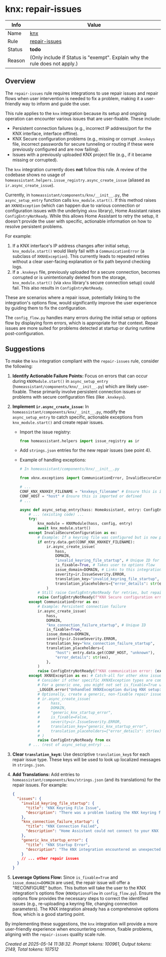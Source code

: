 # knx: repair-issues

| Info   | Value                                                                    |
|--------|--------------------------------------------------------------------------|
| Name   | [knx](https://www.home-assistant.io/integrations/knx/) |
| Rule   | [repair-issues](https://developers.home-assistant.io/docs/core/integration-quality-scale/rules/repair-issues)                                                     |
| Status | **todo**                                       |
| Reason | (Only include if Status is "exempt". Explain why the rule does not apply.) |

## Overview

The `repair-issues` rule requires integrations to use repair issues and repair flows when user intervention is needed to fix a problem, making it a user-friendly way to inform and guide the user.

This rule applies to the `knx` integration because its setup and ongoing operation can encounter various issues that are user-fixable. These include:
*   Persistent connection failures (e.g., incorrect IP address/port for the KNX interface, interface offline).
*   KNX Secure configuration problems (e.g., missing or corrupt `.knxkeys` file, incorrect passwords for secure tunneling or routing if these were previously configured and are now failing).
*   Issues with a previously uploaded KNX project file (e.g., if it became missing or corrupted).

The `knx` integration currently does **not** follow this rule.
A review of the codebase shows no usage of `homeassistant.helpers.issue_registry.async_create_issue` (aliased as `ir.async_create_issue`).

Currently, in `homeassistant/components/knx/__init__.py`, the `async_setup_entry` function calls `knx_module.start()`. If this method raises an `XKNXException` (which can happen due to various connection or configuration issues with the underlying `xknx` library), Home Assistant raises `ConfigEntryNotReady`. While this allows Home Assistant to retry the setup, it doesn't provide the user with specific, actionable information on how to resolve persistent problems.

For example:
1.  If a KNX interface's IP address changes after initial setup, `knx_module.start()` would likely fail with a `CommunicationError` (a subclass of `XKNXException`). This currently leads to repeated retries without a clear user-facing explanation or fix path beyond checking logs.
2.  If a `.knxkeys` file, previously uploaded for a secure connection, becomes corrupted or is unintentionally deleted from the storage, `knx_module.start()` (via `xknx` library's secure connection setup) could fail. This also results in `ConfigEntryNotReady`.

These are scenarios where a repair issue, potentially linking to the integration's options flow, would significantly improve the user experience by guiding them to fix the configuration.

The `config_flow.py` handles many errors during the initial setup or options flow by displaying form errors, which is appropriate for that context. Repair issues are more suited for problems detected at startup or during runtime post-configuration.

## Suggestions

To make the `knx` integration compliant with the `repair-issues` rule, consider the following:

1.  **Identify Actionable Failure Points:**
    Focus on errors that can occur during `KNXModule.start()` in `async_setup_entry` (`homeassistant/components/knx/__init__.py`) which are likely user-fixable. These primarily involve persistent connection issues or problems with secure configuration files (like `.knxkeys`).

2.  **Implement `ir.async_create_issue`:**
    In `homeassistant/components/knx/__init__.py`, modify the `async_setup_entry` to catch specific, actionable exceptions from `knx_module.start()` and create repair issues.

    *   Import the issue registry:
        ```python
        from homeassistant.helpers import issue_registry as ir
        ```
    *   Add `strings.json` entries for the new repair issues (see point 4).

    *   Example of handling exceptions:
        ```python
        # In homeassistant/components/knx/__init__.py

        from xknx.exceptions import CommunicationError, InvalidSecureConfiguration # and other relevant XKNXException subclasses

        # ...
        CONF_KNX_KNXKEY_FILENAME = "knxkeys_filename" # Ensure this is imported or defined if used from const.py
        CONF_HOST = "host" # Ensure this is imported or defined
        # ...

        async def async_setup_entry(hass: HomeAssistant, entry: ConfigEntry) -> bool:
            # ... (existing code) ...
            try:
                knx_module = KNXModule(hass, config, entry)
                await knx_module.start()
            except InvalidSecureConfiguration as ex:
                # Example: If a keyring file was configured but is now problematic
                if entry.data.get(CONF_KNX_KNXKEY_FILENAME):
                    ir.async_create_issue(
                        hass,
                        DOMAIN,
                        "invalid_keyring_file_startup", # Unique ID for this issue
                        is_fixable=True, # Takes user to options flow
                        issue_domain=DOMAIN, # Links to this integration's config entry
                        severity=ir.IssueSeverity.ERROR,
                        translation_key="invalid_keyring_file_startup",
                        translation_placeholders={"error_details": str(ex)},
                    )
                # Still raise ConfigEntryNotReady for retries, but repair issue guides user
                raise ConfigEntryNotReady(f"KNX Secure configuration error: {ex}") from ex
            except CommunicationError as ex:
                # Example: Persistent connection failure
                ir.async_create_issue(
                    hass,
                    DOMAIN,
                    "knx_connection_failure_startup", # Unique ID
                    is_fixable=True,
                    issue_domain=DOMAIN,
                    severity=ir.IssueSeverity.ERROR,
                    translation_key="knx_connection_failure_startup",
                    translation_placeholders={
                        "host": entry.data.get(CONF_HOST, "unknown"),
                        "error_details": str(ex),
                    },
                )
                raise ConfigEntryNotReady(f"KNX communication error: {ex}") from ex
            except XKNXException as ex: # Catch-all for other xknx issues
                # Consider if other specific XKNXException types are common and user-fixable
                # For a generic one, you might not set is_fixable=True unless there's a clear path
                _LOGGER.error("Unhandled XKNXException during KNX setup: %s", ex)
                # Optionally, create a generic, non-fixable repair issue if appropriate
                # ir.async_create_issue(
                #     hass,
                #     DOMAIN,
                #     "generic_knx_startup_error",
                #     is_fixable=False,
                #     severity=ir.IssueSeverity.ERROR,
                #     translation_key="generic_knx_startup_error",
                #     translation_placeholders={"error_details": str(ex)},
                # )
                raise ConfigEntryNotReady from ex
            # ... (rest of async_setup_entry) ...
        ```

3.  **Clear `translation_key`s:**
    Use descriptive `translation_key`s for each repair issue type. These keys will be used to look up localized messages in `strings.json`.

4.  **Add Translations:**
    Add entries to `homeassistant/components/knx/strings.json` (and its translations) for the repair issues. For example:
    ```json
    {
      "issues": {
        "invalid_keyring_file_startup": {
          "title": "KNX Keyring File Issue",
          "description": "There was a problem loading the KNX keyring file, which is needed for your secure KNX connection: {error_details}\n\nPlease go to the KNX integration options to re-upload or check your keyring file and password."
        },
        "knx_connection_failure_startup": {
          "title": "KNX Connection Failed",
          "description": "Home Assistant could not connect to your KNX interface at '{host}': {error_details}\n\nPlease check the interface's power, network connection, and IP address. You may need to reconfigure the KNX integration via the options menu."
        },
        "generic_knx_startup_error": {
          "title": "KNX Startup Error",
          "description": "The KNX integration encountered an unexpected error during startup: {error_details}\n\nPlease check your Home Assistant logs for more details. If the problem persists, you might need to review your KNX configuration or report an issue."
        }
        // ... other repair issues
      }
    }
    ```

5.  **Leverage Options Flow:**
    Since `is_fixable=True` and `issue_domain=DOMAIN` are used, the repair issue will offer a "RECONFIGURE" button. This button will take the user to the KNX integration's options flow (`KNXOptionsFlow` in `config_flow.py`). Ensure the options flow provides the necessary steps to correct the identified issues (e.g., re-uploading a keyring file, changing connection parameters). The KNX integration already has a comprehensive options flow, which is a good starting point.

By implementing these suggestions, the `knx` integration will provide a more user-friendly experience when encountering common, fixable problems, aligning with the `repair-issues` quality scale rule.

_Created at 2025-05-14 11:38:32. Prompt tokens: 100961, Output tokens: 2149, Total tokens: 107512_
